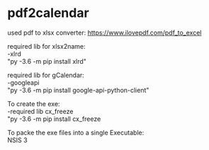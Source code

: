 # pdf2calendar

used pdf to xlsx converter: https://www.ilovepdf.com/pdf_to_excel

required lib for xlsx2name:\
	-xlrd\
	"py -3.6 -m pip install xlrd"

required lib for gCalendar:\
	-googleapi\
	"py -3.6 -m pip install google-api-python-client"
	
	
To create the exe:\
	-required lib cx_freeze\
	"py -3.6 -m pip install cx_freeze

To packe the exe files into a single Executable:\
	NSIS 3
	
